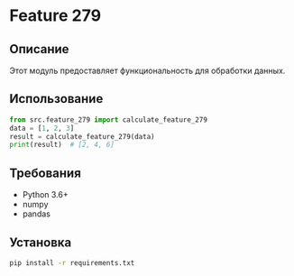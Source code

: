 # Feature 279
## Описание
Этот модуль предоставляет функциональность для обработки данных.
## Использование
```python
from src.feature_279 import calculate_feature_279
data = [1, 2, 3]
result = calculate_feature_279(data)
print(result)  # [2, 4, 6]
```
## Требования
- Python 3.6+
- numpy
- pandas
## Установка
```bash
pip install -r requirements.txt
```